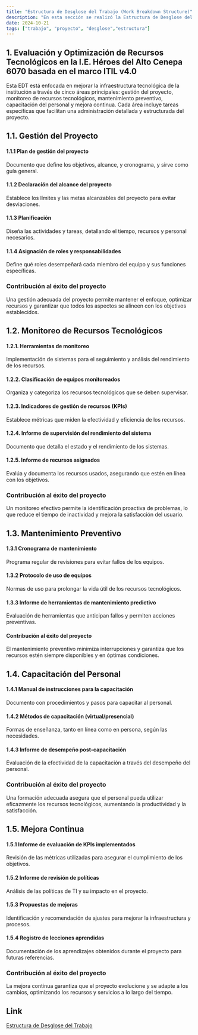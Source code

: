 ```yaml
---
title: "Estructura de Desglose del Trabajo (Work Breakdown Structure)"
description: "En esta sección se realizó la Estructura de Desglose del Trabajo"
date: 2024-10-21
tags: ["trabajo", "proyecto", "desglose","estructura"]
---
```


## 1. Evaluación y Optimización de Recursos Tecnológicos en la I.E. Héroes del Alto Cenepa 6070 basada en el marco ITIL v4.0

Esta EDT está enfocada en mejorar la infraestructura tecnológica de la institución a través de cinco áreas principales: gestión del proyecto, monitoreo de recursos tecnológicos, mantenimiento preventivo, capacitación del personal y mejora continua. Cada área incluye tareas específicas que facilitan una administración detallada y estructurada del proyecto.

## 1.1. Gestión del Proyecto

#### 1.1.1 Plan de gestión del proyecto

Documento que define los objetivos, alcance, y cronograma, y sirve como guía general.

#### 1.1.2 Declaración del alcance del proyecto

Establece los límites y las metas alcanzables del proyecto para evitar desviaciones.

#### 1.1.3 Planificación

Diseña las actividades y tareas, detallando el tiempo, recursos y personal necesarios.

#### 1.1.4 Asignación de roles y responsabilidades

Define qué roles desempeñará cada miembro del equipo y sus funciones específicas.

### Contribución al éxito del proyecto

Una gestión adecuada del proyecto permite mantener el enfoque, optimizar recursos y garantizar que todos los aspectos se alineen con los objetivos establecidos.

## 1.2. Monitoreo de Recursos Tecnológicos

#### 1.2.1. Herramientas de monitoreo

Implementación de sistemas para el seguimiento y análisis del rendimiento de los recursos.

#### 1.2.2. Clasificación de equipos monitoreados

Organiza y categoriza los recursos tecnológicos que se deben supervisar.

#### 1.2.3. Indicadores de gestión de recursos (KPIs)

Establece métricas que miden la efectividad y eficiencia de los recursos.

#### 1.2.4. Informe de supervisión del rendimiento del sistema

Documento que detalla el estado y el rendimiento de los sistemas.

#### 1.2.5. Informe de recursos asignados

Evalúa y documenta los recursos usados, asegurando que estén en línea con los objetivos.

### Contribución al éxito del proyecto

Un monitoreo efectivo permite la identificación proactiva de problemas, lo que reduce el tiempo de inactividad y mejora la satisfacción del usuario.

## 1.3. Mantenimiento Preventivo

#### 1.3.1 Cronograma de mantenimiento

Programa regular de revisiones para evitar fallos de los equipos.

#### 1.3.2 Protocolo de uso de equipos

Normas de uso para prolongar la vida útil de los recursos tecnológicos.

#### 1.3.3 Informe de herramientas de mantenimiento predictivo

Evaluación de herramientas que anticipan fallos y permiten acciones preventivas.

#### Contribución al éxito del proyecto

El mantenimiento preventivo minimiza interrupciones y garantiza que los recursos estén siempre disponibles y en óptimas condiciones.

## 1.4. Capacitación del Personal

#### 1.4.1 Manual de instrucciones para la capacitación

Documento con procedimientos y pasos para capacitar al personal.

#### 1.4.2 Métodos de capacitación (virtual/presencial)

Formas de enseñanza, tanto en línea como en persona, según las necesidades.

#### 1.4.3 Informe de desempeño post-capacitación

Evaluación de la efectividad de la capacitación a través del desempeño del personal.

### Contribución al éxito del proyecto

Una formación adecuada asegura que el personal pueda utilizar eficazmente los recursos tecnológicos, aumentando la productividad y la satisfacción.

## 1.5. Mejora Continua

#### 1.5.1 Informe de evaluación de KPIs implementados

Revisión de las métricas utilizadas para asegurar el cumplimiento de los objetivos.

#### 1.5.2 Informe de revisión de políticas

Análisis de las políticas de TI y su impacto en el proyecto.

#### 1.5.3 Propuestas de mejoras

Identificación y recomendación de ajustes para mejorar la infraestructura y procesos.

#### 1.5.4 Registro de lecciones aprendidas

Documentación de los aprendizajes obtenidos durante el proyecto para futuras referencias.

### Contribución al éxito del proyecto

La mejora continua garantiza que el proyecto evolucione y se adapte a los cambios, optimizando los recursos y servicios a lo largo del tiempo.

## Link

[Estructura de Desglose del Trabajo](https://drive.google.com/file/d/1blfxRIwYfSlTMjWHn2cvcBKgcZ_QaB1U/view?usp=sharing)
